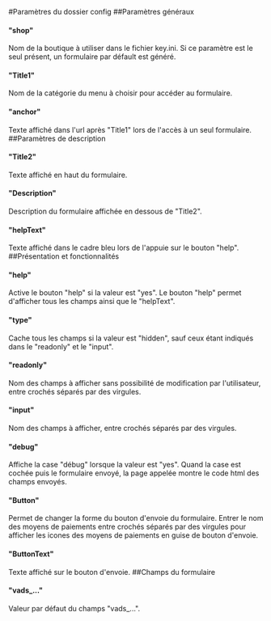 #Paramètres du dossier config
##Paramètres généraux
#### "shop"
  Nom de la boutique à utiliser dans le fichier key.ini. Si ce paramètre est le seul présent, un formulaire par défault est généré.
#### "Title1"
  Nom de la catégorie du menu à choisir pour accéder au formulaire.
#### "anchor"
  Texte affiché dans l'url après "Title1" lors de l'accès à un seul formulaire.
##Paramètres de description
#### "Title2"
  Texte affiché en haut du formulaire.
#### "Description"
  Description du formulaire affichée en dessous de "Title2".
#### "helpText"
  Texte affiché dans le cadre bleu lors de l'appuie sur le bouton "help".
##Présentation et fonctionnalités
#### "help"
  Active le bouton "help" si la valeur est "yes". Le bouton "help" permet d'afficher tous les champs ainsi que le "helpText".
#### "type"
  Cache tous les champs si la valeur est "hidden", sauf ceux étant indiqués dans le "readonly" et le "input".
#### "readonly"
  Nom des champs à afficher sans possibilité de modification par l'utilisateur, entre crochés séparés par des virgules.
#### "input"
  Nom des champs à afficher, entre crochés séparés par des virgules. 
#### "debug"
  Affiche la case "débug" lorsque la valeur est "yes". Quand la case est cochée puis le formulaire envoyé, la page appelée montre le code html des champs envoyés.
#### "Button"
  Permet de changer la forme du bouton d'envoie du formulaire. Entrer le nom des moyens de paiements entre crochés séparés par des virgules pour afficher les icones des moyens de paiements en guise de bouton d'envoie.
#### "ButtonText"
  Texte affiché sur le bouton d'envoie.
##Champs du formulaire
#### "vads_..."
  Valeur par défaut du champs "vads_...".
